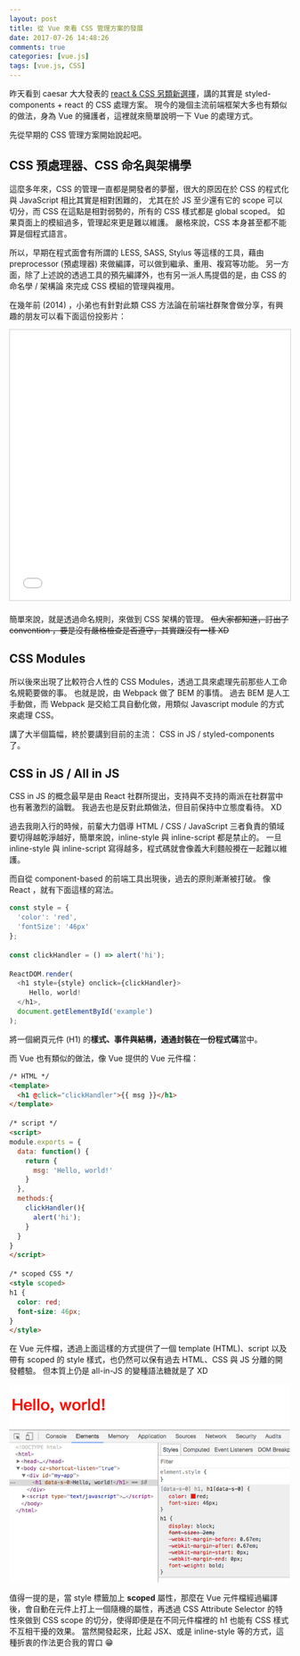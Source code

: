 ```yaml
---
layout: post
title: 從 Vue 來看 CSS 管理方案的發展
date: 2017-07-26 14:48:26
comments: true
categories: [vue.js]
tags: [vue.js, CSS]
---
```


昨天看到 caesar 大大發表的 [react & CSS 另類新選擇](https://blog.caesarchi.com/2017/07/25/react-css-styled-components/)，講的其實是 styled-components + react 的 CSS 處理方案。 現今的幾個主流前端框架大多也有類似的做法，身為 Vue 的擁護者，這裡就來簡單說明一下 Vue 的處理方式。

先從早期的 CSS 管理方案開始說起吧。

## CSS 預處理器、CSS 命名與架構學

這麼多年來，CSS 的管理一直都是開發者的夢靨，很大的原因在於 CSS 的程式化與 JavaScript 相比其實是相對困難的，
尤其在於 JS 至少還有它的 scope 可以切分，而 CSS 在這點是相對弱勢的，所有的 CSS 樣式都是 global scoped。 如果頁面上的模組過多，管理起來更是難以維護。
嚴格來說，CSS 本身甚至都不能算是個程式語言。


所以，早期在程式面會有所謂的 LESS, SASS, Stylus 等這樣的工具，藉由 preprocessor (預處理器) 來做編譯，可以做到繼承、重用、複寫等功能。
另一方面，除了上述說的透過工具的預先編譯外，也有另一派人馬提倡的是，由 CSS 的命名學 / 架構論 來完成 CSS 模組的管理與複用。

在幾年前 (2014) ，小弟也有針對此類 CSS 方法論在前端社群聚會做分享，有興趣的朋友可以看下面這份投影片：

<iframe src="//www.slideshare.net/slideshow/embed_code/key/MOVEP2qBeaGyEO" width="595" height="485" frameborder="0" marginwidth="0" marginheight="0" scrolling="no" style="border:1px solid #CCC; border-width:1px; margin-bottom:5px; max-width: 100%;" allowfullscreen> </iframe> 


簡單來說，就是透過命名規則，來做到 CSS 架構的管理。 
<del>但大家都知道，訂出了 convention ，要是沒有嚴格檢查是否遵守，其實跟沒有一樣 XD </del>

## CSS Modules

所以後來出現了比較符合人性的 CSS Modules，透過工具來處理先前那些人工命名規範要做的事。
也就是說，由 Webpack 做了 BEM 的事情。 過去 BEM 是人工手動做，而 Webpack 是交給工具自動化做，用類似 Javascript module 的方式來處理 CSS。


講了大半個篇幅，終於要講到目前的主流： CSS in JS / styled-components 了。

## CSS in JS / All in JS

CSS in JS 的概念最早是由 React 社群所提出，支持與不支持的兩派在社群當中也有著激烈的論戰。
我過去也是反對此類做法，但目前保持中立態度看待。 XD

過去我剛入行的時候，前輩大力倡導 HTML / CSS / JavaScript 三者負責的領域要切得越乾淨越好，簡單來說，inline-style 與 inline-script 都是禁止的。
一旦 inline-style 與 inline-script 寫得越多，程式碼就會像義大利麵般攪在一起難以維護。

而自從 component-based 的前端工具出現後，過去的原則漸漸被打破。
像 React ，就有下面這樣的寫法。

``` js
const style = {
  'color': 'red',
  'fontSize': '46px'
};

const clickHandler = () => alert('hi'); 

ReactDOM.render(
  <h1 style={style} onclick={clickHandler}>
     Hello, world!
  </h1>,
  document.getElementById('example')
);
```

將一個網頁元件 (H1) 的**樣式、事件與結構，通通封裝在一份程式碼**當中。

而 Vue 也有類似的做法，像 Vue 提供的 Vue 元件檔：

``` HTML
/* HTML */
<template>
  <h1 @click="clickHandler">{{ msg }}</h1>
</template>

/* script */
<script>
module.exports = {
  data: function() {
    return {
      msg: 'Hello, world!'
    }
  },
  methods:{
    clickHandler(){
      alert('hi');
    }
  }
}
</script>

/* scoped CSS */
<style scoped>
h1 {
  color: red;
  font-size: 46px;
}
</style>
```

在 Vue 元件檔，透過上面這樣的方式提供了一個 template (HTML)、script 以及帶有 scoped 的 style 樣式，也仍然可以保有過去 HTML、CSS 與 JS 分離的開發體驗。
但本質上仍是 all-in-JS 的變種語法糖就是了 XD

<img src="/static/img/vue-file.png">

值得一提的是，當 style 標籤加上 **scoped** 屬性，那麼在 Vue 元件檔經過編譯後，會自動在元件上打上一個隨機的屬性，再透過 CSS Attribute Selector 的特性來做到 CSS scope 的切分，使得即便是在不同元件檔裡的 h1 也能有 CSS 樣式不互相干擾的效果。 當然開發起來，比起 JSX、或是 inline-style 等的方式，這種折衷的作法更合我的胃口 😁


